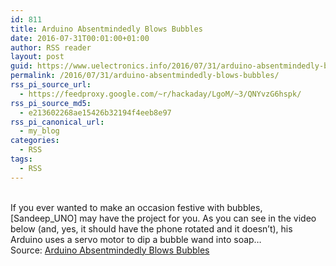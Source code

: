 ```yaml
---
id: 811
title: Arduino Absentmindedly Blows Bubbles
date: 2016-07-31T00:01:00+01:00
author: RSS reader
layout: post
guid: https://www.uelectronics.info/2016/07/31/arduino-absentmindedly-blows-bubbles/
permalink: /2016/07/31/arduino-absentmindedly-blows-bubbles/
rss_pi_source_url:
  - https://feedproxy.google.com/~r/hackaday/LgoM/~3/QNYvzG6hspk/
rss_pi_source_md5:
  - e213602268ae15426b32194f4eeb8e97
rss_pi_canonical_url:
  - my_blog
categories:
  - RSS
tags:
  - RSS
---
```

&#013;  
If you ever wanted to make an occasion festive with bubbles, [Sandeep_UNO] may have the project for you. As you can see in the video below (and, yes, it should have the phone rotated and it doesn’t), his Arduino uses a servo motor to dip a bubble wand into soap…&#013;  
Source: <a href="https://feedproxy.google.com/~r/hackaday/LgoM/~3/QNYvzG6hspk/" target="_blank">Arduino Absentmindedly Blows Bubbles</a>